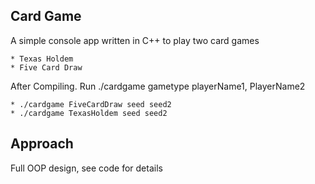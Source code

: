 ## Card Game

A simple console app written in C++ to play two card games
    
    * Texas Holdem
    * Five Card Draw

After Compiling. Run ./cardgame gametype playerName1, PlayerName2

    * ./cardgame FiveCardDraw seed seed2
    * ./cardgame TexasHoldem seed seed2 

## Approach

Full OOP design, see code for details
